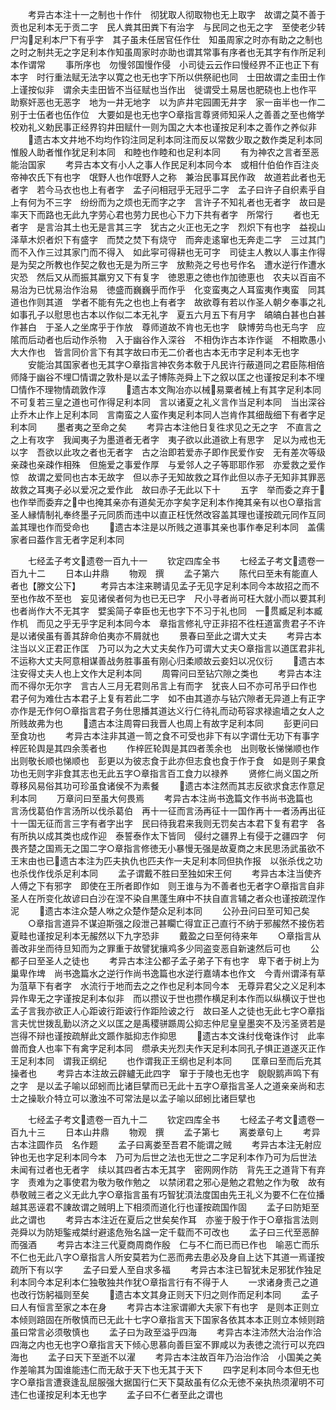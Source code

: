 <!-- { "loadSidebar": true } -->
　　考异古本注十一之制也十作什　彻犹取人彻取物也无上取字　故谓之莫不善于贡也足利本无于贡二字　民人粪其田粪下有治字　与民同之也无之字　至使老少转尸沟足利本尸下有乎字　其子虽未任居官任作仕　知虽周家之时亦有助之之制也之时之制共无之字足利本作知虽周家时亦助也谓其常事有序者也无其字有作所足利本作谓常
　　事所序也　勿慢邻国慢作侵　小司徒云云作曰慢经界不正也正下有本字　时行重法赋无法字以寛之也无也字下所以供祭祀也同　士田故谓之圭田士作上谨按似非　谓余夫圭田皆不当征赋也当作出　徙谓受土易居也肥硗也上也作平　助察奸恶也无恶字　地为一井无地字　以为庐井宅园圃无井字　家一亩半也一作二　别于士伍者也伍作位　大要如是也无也字○章指言尊贤师知采人之善善之至也脩学校劝礼义勅民事正经界钧井田赋什一则为国之大本也谨按足利本之善作之养似非
　　遗古本文井地不均均作钧注同足利本同注而反以常数少取之数作类足利本同　惟殷人助者惟作犹足利本同　和睦也作睦和也足利本同
　　有为神农之言者至恶能治国家
　　考异古本文有小人之事人作民足利本同今本　或相什伯伯作百注炎帝神农氏下有也字　氓野人也作氓野人之称　兼治民事耳民作政　故道若此者也无者字　若今马衣也也上有者字　孟子问相冠乎无冠乎二字　孟子曰许子自织素乎自上有何为不三字　纷纷而为之烦也无而字之字　言许子不知礼者也无者字　故曰是率天下而路也无此九字劳心君也劳力民也心下力下共有者字　所常行
　　者也无者字　是言治其土也无是言其三字　犹古之火正也无之字　烈炽下有也字　益视山泽草木炽者炽下有盛字　而焚之焚下有烧守　而奔走逺窜也无奔走二字　三过其门而不入作三过其家门而不得入　如此寜可得耕也无可字　司徒主人教以人事主作得　是为契之所教也作契之敎也无是为所三字　放勲尧之号也号作名　遭水逆行作遭水灾恐　然后又从而振其羸穷又下有复字　徳恩恵之徳也作加徳恵也　农夫以百亩不易治为已忧易治作治易　徳盛而巍巍乎而作乎　化变蛮夷之人耳蛮夷作夷蛮　同其道也作则其道　学者不能有先之也也上有者字　故欲尊有若以作圣人朝夕奉事之礼如事孔子以慰思也古本以作似二本无礼字　夏五六月五下有月字　皜皜白甚也白甚作甚白　于圣人之坐席乎于作放　尊师道故不肯也无也字　鴃博劳鸟也无鸟字　应隂而后动者也后动作杀物　入于幽谷作入深谷　不相伪诈古本诈作诞　不相欺愚小大大作也　皆言同价言下有其字故曰市无二价者也古本无市字足利本无也字
　　安能治其国家者也无其字○章指言神农务本敎于凡民许行蔽道同之君臣陈相倍师降于幽谷不埋□情谓之敦朴是以孟子博陈尧舜上下之叙以匡之也谨按足利本不埋□情作不理物情疏敦作淳
　　遗古本文陶冶亦以械易粟者械上有其字足利本同　不可复若三皇之道也可作得足利本同　言以诸夏之礼义言作当足利本同　当出深谷止乔木止作上足利本同　言南蛮之人蛮作夷足利本同人岂肯作其细哉细下有者字足利本同
　　墨者夷之至命之矣
　　考异古本注他日复徃求见之无之字　不直言之之上有攻字　我闻夷子为墨道者无者字　夷子欲以此道欲上有思字　足以为戒也无以字　吾欲以此攻之者也无者字　古之治即若爱赤子即作民爱作安　无有差次等级亲疎也亲疎作相殊　但施爱之事爱作厚　与爱邻人之子等耶耶作邪　亦爱救之爱作惊　故谓之爱同也古本无故字　但以赤子无知故救之耳作此但以赤子无知非其罪恶故救之耳夷子必以爱况之爱作此　故曰赤子无此以下十
　　五字　举而委之弃于也作举而委弃之中也掩其亲亦有道矣无亦字矣字足利本作掩其亲有以也○章指言圣人縁情制礼奉终墨子元同质而违中以直正枉怃然改容盖其理也谨按疏元同作互同盖其理也作而受命也
　　遗古本注是以所贱之道事其亲也事作奉足利本同　盖儒家者曰葢作言无者字足利本同










　　七经孟子考文遗卷一百九十一
　　钦定四库全书
　　七经孟子考文遗卷一百九十二
　　日本山井鼎
　　物观　撰
　　孟子第六
　　陈代曰至未有能直人者也【滕文公下】
　　考异古本注来聘请见孟子无见字足利本同今本故招之而不至也作故不至也　妄见诸侯者何为也已无已字　尺小寻者尚可枉大就小而以要其利也者尚作大不无其字　嬖奚简子幸臣也无也字下不习于礼也同　一贯臧足利本臧作机　而见之乎无乎字足利本同今本　章指言修礼守正非招不徃枉道富贵君子不许是以诸侯虽有善其辞命伯夷亦不屑就也
　　景春曰至此之谓大丈夫
　　考异古本注当以义正君正作匡　乃可以为之大丈夫矣作乃可谓大丈夫○章指言以道匡君非礼不运称大丈夫阿意相谋善战务胜事虽有刚心归柔顺故云妾妇以况仪衍
　　遗古本注安得丈夫人也上文作大足利本同
　　周霄问曰至钻穴隙之类也
　　考异古本注而不得尔无尔字　言古人三月无君则吊言上有而字　犹丧人曰不亦可吊乎曰作也　君子何为难仕古本君子上复有若此二字　如不由其道亦与钻穴隙者无异道上有正字亦作是无作何○章指言君子务仕思播其道达义行仁待礼而动苟容求禄逾墙之女人之所贱故弗为也
　　遗古本注周霄曰我晋人也周上有故字足利本同
　　彭更问曰至食功也
　　考异古本注非其道一笥之食不可受也非下有以字谓仕无功下有事字　梓匠轮舆是其四余羡者也
　　作梓匠轮舆是其四者羡余也　出则敬长悌悌顺也作出则敬长顺也悌顺也　彭更以为彼志食于此亦但志食也食于作于食　如是则子果食功也无则字非食其志也无此五字○章指言百工食力以禄养
　　贤修仁尚义国之所尊移风易俗其功可珍虽食诸侯不为素餐
　　遗古本注然而其志反欲求食志作意足利本同
　　万章问曰至虽大何畏焉
　　考异古本注尚书逸篇文作书尚书逸篇也　言汤伐葛伯作言汤所以伐杀葛伯　再十一征而言汤再征十一国作再十一者汤再出征十一国无征而言三字有者字出字　民曰待我君来我则无罚矣古本君下复有君字　各有所执以成其类也成作迎　泰誓泰作太下皆同　侵纣之疆界上有侵于之疆四字　何畏齐楚之国焉无之国二字○章指言修徳无小暴慢无强是故夏商之末民思汤武虽欲不王末由也已遗古本注为匹夫执仇也匹夫作一夫足利本同但执作报　以张杀伐之功也杀伐作伐杀足利本同
　　孟子谓戴不胜曰至独如宋王何
　　考异古本注当使齐人傅之下有邪字　即使在王所者即作如　则王谁与为不善者也无者字○章指言自非圣人在所变化故谚曰白沙在涅不染自黒蓬生麻中不扶自直言辅之者众也谨按疏涅作泥
　　遗古本注众楚人咻之众楚作楚众足利本同
　　公孙丑问曰至可知己矣
　　○章指言道异不谋迫斯强之段泄己甚矙亡得宜正己直行不纳于邪赧然不接伤若夏畦也谨按足利本无赧然以下九字恐非
　　戴盈之曰至何待来年
　　○章指言从善改非坐而待旦知而为之罪重于故譬犹攘鸡多少同盗变恶自新速然后可也
　　公都子曰至圣人之徒也
　　考异古本注公都子孟子弟子下有也字　卑下者于树上为巢卑作埤　尚书逸篇水之逆行作尚书逸篇也水逆行嘉靖本也作文　今青州谓泽有草为菹草下有者字　水流行于地而去之之作也足利本同今本　无尊异君父之义足利本异作卑无之字谨按足利本似非　而以攒议于世也攒作横足利本作而以纵横议于世也　孟子言我亦欲正人心距诐行距诐行作距险诐之行　故曰圣人之徒也无此七字○章指言夫忧世拨乱勤以济之义以匡之是禹稷骈踬周公抑志仲尼皇皇墨突不及污圣贤若是岂得不辩也谨按疏觧此文踬作胝抑志作抑思
　　遗古本文诛纣伐奄诛作讨　此率兽而食人也率下有禽字足利本同　缵承夫光烈夫作天足利本同孔子惧正道遂灭正作王足利本同　谓我正纲纪
　　也作谓我正王纲也足利本同
　　匡章曰至而后充其操者也
　　考异古本注故云辟纑无此四字　窜于于陵也无也字　鶃鶃鹅声鸣下有之字　是以孟子喻以邱蚓而比诸巨擘而已无此十五字○章指言圣人之道亲亲尚和志士之操耿介特立可以激浊不可常法是以孟子喻以邱蚓比诸巨擘也











　　七经孟子考文遗卷一百九十二
　　钦定四库全书
　　七经孟子考文遗卷一百九十三
　　日本山井鼎
　　物观　撰
　　孟子第七
　　离娄章句上
　　考异古本注圆作员　名作题
　　孟子曰离娄至吾君不能谓之贼
　　考异古本注无射应钟也无也字足利本同今本　乃可为后世之法也无世之二字足利本作乃可为后世法　未闻有过者也无者字　续以其四者古本无其字　密网网作防　背先王之道背下有弃字　责难为之事使君为敬为敬作勉之　以禁闭君之邪心是勉之君勉之作为敬　故有恭敬贼三者之义无此九字○章指言虽有巧智犹湏法度国由先王礼义为要不仁在位播越其恶诬君不諌故谓之贼明上下相须而道化行也谨按疏国作固
　　孟子曰防矩至此之谓也
　　考异古本注近在夏后之世矣矣作耳　亦鉴于殷于作于○章指言法则尧舜以为防矩鍳戒桀纣避逺危殆名諡一定千载而不可改也
　　孟子曰三代至恶醉而强酒
　　考异古本注三代夏商周商作殷　仁与不仁而已而已作也　喻恶亡而乐不仁也无此八字○章指言人所安莫若为仁恶而弗去患必及身自上达下其道一焉谨按疏所下有以字
　　孟子曰爱人至自求多福
　　考异古本注已智犹未足邪犹作独足利本同今本足利本仁独敬独共作犹○章指言行有不得于人
　　一求诸身责己之道也改行饬躬福则至矣
　　遗古本文其身正则天下归之则作而足利本同
　　孟子曰人有恒言至家之本在身
　　考异古本注家谓卿大夫家下有也字　是则本正则立本倾则踣固在所敬慎而已无此十七字○章指言天下国家各依其本本正则立本倾则踣虽曰常言必须敬慎也
　　孟子曰为政至溢乎四海
　　考异古本注沛然大治治作洽　四海之内也无也字○章指言天下倾心思慕向善巨室不罪咸以为表徳之流行可以充四海也
　　孟子曰天下至逝不以濯
　　考异古本注故百年乃治治作洽　小国美之美作差喻其为国谁能违仁而无敌于天下也无其于天下
　　四字足利本同今本但无也字○章指言遭衰逢乱屈服强大据国行仁天下莫敌虽有亿众无徳不亲执热须濯明不可违仁也谨按足利本无也字
　　孟子曰不仁者至此之谓也
